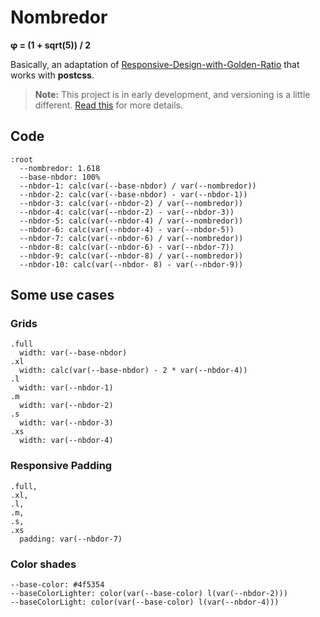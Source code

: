 # Nombredor

**φ = (1 + sqrt(5)) / 2**

Basically, an adaptation of [Responsive-Design-with-Golden-Ratio](https://github.com/etchedprints/Responsive-Design-with-Golden-Ratio) that works with **postcss**.

> **Note:** This project is in early development, and versioning is a little different. [Read this](http://markup.im/#q4_cRZ1Q) for more details.

## Code

```sss
:root
  --nombredor: 1.618
  --base-nbdor: 100%
  --nbdor-1: calc(var(--base-nbdor) / var(--nombredor))
  --nbdor-2: calc(var(--base-nbdor) - var(--nbdor-1))
  --nbdor-3: calc(var(--nbdor-2) / var(--nombredor))
  --nbdor-4: calc(var(--nbdor-2) - var(--nbdor-3))
  --nbdor-5: calc(var(--nbdor-4) / var(--nombredor))
  --nbdor-6: calc(var(--nbdor-4) - var(--nbdor-5))
  --nbdor-7: calc(var(--nbdor-6) / var(--nombredor))
  --nbdor-8: calc(var(--nbdor-6) - var(--nbdor-7))
  --nbdor-9: calc(var(--nbdor-8) / var(--nombredor))
  --nbdor-10: calc(var(--nbdor- 8) - var(--nbdor-9))
```

## Some use cases

### Grids

```sss
.full
  width: var(--base-nbdor)
.xl
  width: calc(var(--base-nbdor) - 2 * var(--nbdor-4))
.l
  width: var(--nbdor-1)
.m
  width: var(--nbdor-2)
.s
  width: var(--nbdor-3)
.xs
  width: var(--nbdor-4)
```

### Responsive Padding

```sss
.full,
.xl,
.l,
.m,
.s,
.xs
  padding: var(--nbdor-7)
```

### Color shades

```sss
--base-color: #4f5354
--baseColorLighter: color(var(--base-color) l(var(--nbdor-2)))
--baseColorLight: color(var(--base-color) l(var(--nbdor-4)))
```
